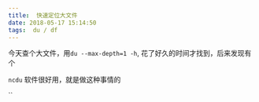 ```yaml
---
title:  快速定位大文件
date: 2018-05-17 15:14:50
tags:  du / df
---
```




今天查个大文件，用`du --max-depth=1 -h`, 花了好久的时间才找到，后来发现有个

`ncdu` 软件很好用，就是做这种事情的

``
